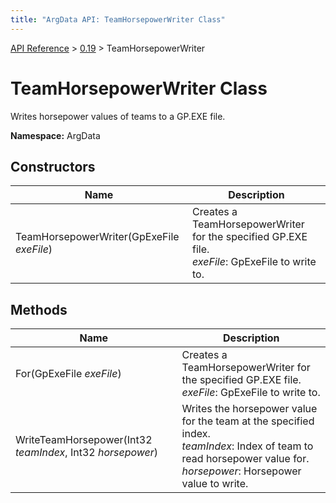 ```yaml
---
title: "ArgData API: TeamHorsepowerWriter Class"
---
```


[API Reference](/argdata/api/) &gt; [0.19](/argdata/api/0.19/) &gt; TeamHorsepowerWriter

# TeamHorsepowerWriter Class

Writes horsepower values of teams to a GP.EXE file.

**Namespace:** ArgData

## Constructors

<table class="table table-bordered table-striped ">
<thead>
  <tr>
    <th>Name</th>
    <th>Description</th>
  </tr>
</thead>
<tbody>
  <tr>
    <td>TeamHorsepowerWriter(GpExeFile <em>exeFile</em>)</td>
    <td>Creates a TeamHorsepowerWriter for the specified GP.EXE file.<br /><em>exeFile</em>: GpExeFile to write to.<br /></td>
  </tr>
</tbody>
</table>


## Methods

<table class="table table-bordered table-striped ">
<thead>
  <tr>
    <th>Name</th>
    <th>Description</th>
  </tr>
</thead>
<tbody>
  <tr>
    <td>For(GpExeFile <em>exeFile</em>)</td>
    <td>Creates a TeamHorsepowerWriter for the specified GP.EXE file.<br /><em>exeFile</em>: GpExeFile to write to.<br /></td>
  </tr>
  <tr>
    <td>WriteTeamHorsepower(Int32 <em>teamIndex</em>, Int32 <em>horsepower</em>)</td>
    <td>Writes the horsepower value for the team at the specified index.<br /><em>teamIndex</em>: Index of team to read horsepower value for.<br /><em>horsepower</em>: Horsepower value to write.<br /></td>
  </tr>
</tbody>
</table>


